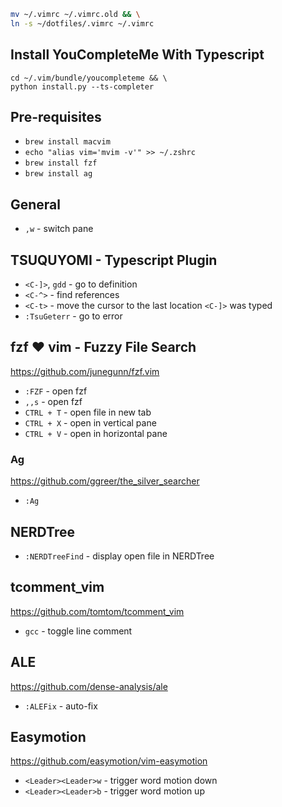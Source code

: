 ```bash
mv ~/.vimrc ~/.vimrc.old && \
ln -s ~/dotfiles/.vimrc ~/.vimrc
```
## Install YouCompleteMe With Typescript
```
cd ~/.vim/bundle/youcompleteme && \
python install.py --ts-completer
```

## Pre-requisites
- `brew install macvim`
- `echo "alias vim='mvim -v'" >> ~/.zshrc`
- `brew install fzf`
- `brew install ag`
## General
- `,w` - switch pane

## TSUQUYOMI - Typescript Plugin
- `<C-]>`, `gdd` - go to definition
- `<C-^>` - find references
- `<C-t>` - move the cursor to the last location `<C-]>` was typed
- `:TsuGeterr` - go to error

## fzf ❤️ vim - Fuzzy File Search
https://github.com/junegunn/fzf.vim
- `:FZF` - open fzf
- `,,s` - open fzf
- `CTRL + T` - open file in new tab
- `CTRL + X` - open in vertical pane
- `CTRL + V` - open in horizontal pane

### Ag
https://github.com/ggreer/the_silver_searcher
- `:Ag`

## NERDTree
- `:NERDTreeFind` - display open file in NERDTree

## tcomment_vim
https://github.com/tomtom/tcomment_vim
- `gcc` - toggle line comment

## ALE
https://github.com/dense-analysis/ale
- `:ALEFix` - auto-fix

## Easymotion
https://github.com/easymotion/vim-easymotion
- `<Leader><Leader>w` - trigger word motion down
- `<Leader><Leader>b` - trigger word motion up
